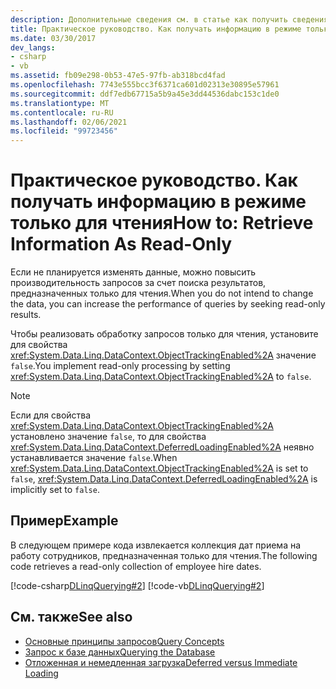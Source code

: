 ```yaml
---
description: Дополнительные сведения см. в статье как получить сведения в виде Read-Only
title: Практическое руководство. Как получать информацию в режиме только для чтения
ms.date: 03/30/2017
dev_langs:
- csharp
- vb
ms.assetid: fb09e298-0b53-47e5-97fb-ab318bcd4fad
ms.openlocfilehash: 7743e555bcc3f6371ca601d02313e30895e57961
ms.sourcegitcommit: ddf7edb67715a5b9a45e3dd44536dabc153c1de0
ms.translationtype: MT
ms.contentlocale: ru-RU
ms.lasthandoff: 02/06/2021
ms.locfileid: "99723456"
---
```

# <a name="how-to-retrieve-information-as-read-only"></a><span data-ttu-id="18a06-103">Практическое руководство. Как получать информацию в режиме только для чтения</span><span class="sxs-lookup"><span data-stu-id="18a06-103">How to: Retrieve Information As Read-Only</span></span>

<span data-ttu-id="18a06-104">Если не планируется изменять данные, можно повысить производительность запросов за счет поиска результатов, предназначенных только для чтения.</span><span class="sxs-lookup"><span data-stu-id="18a06-104">When you do not intend to change the data, you can increase the performance of queries by seeking read-only results.</span></span>  
  
 <span data-ttu-id="18a06-105">Чтобы реализовать обработку запросов только для чтения, установите для свойства <xref:System.Data.Linq.DataContext.ObjectTrackingEnabled%2A> значение `false`.</span><span class="sxs-lookup"><span data-stu-id="18a06-105">You implement read-only processing by setting <xref:System.Data.Linq.DataContext.ObjectTrackingEnabled%2A> to `false`.</span></span>  
  
> [!NOTE]
> <span data-ttu-id="18a06-106">Если для свойства <xref:System.Data.Linq.DataContext.ObjectTrackingEnabled%2A> установлено значение `false`, то для свойства <xref:System.Data.Linq.DataContext.DeferredLoadingEnabled%2A> неявно устанавливается значение `false`.</span><span class="sxs-lookup"><span data-stu-id="18a06-106">When <xref:System.Data.Linq.DataContext.ObjectTrackingEnabled%2A> is set to `false`, <xref:System.Data.Linq.DataContext.DeferredLoadingEnabled%2A> is implicitly set to `false`.</span></span>  
  
## <a name="example"></a><span data-ttu-id="18a06-107">Пример</span><span class="sxs-lookup"><span data-stu-id="18a06-107">Example</span></span>  

 <span data-ttu-id="18a06-108">В следующем примере кода извлекается коллекция дат приема на работу сотрудников, предназначенная только для чтения.</span><span class="sxs-lookup"><span data-stu-id="18a06-108">The following code retrieves a read-only collection of employee hire dates.</span></span>  
  
 [!code-csharp[DLinqQuerying#2](../../../../../../samples/snippets/csharp/VS_Snippets_Data/DLinqQuerying/cs/Program.cs#2)]
 [!code-vb[DLinqQuerying#2](../../../../../../samples/snippets/visualbasic/VS_Snippets_Data/DLinqQuerying/vb/Module1.vb#2)]  
  
## <a name="see-also"></a><span data-ttu-id="18a06-109">См. также</span><span class="sxs-lookup"><span data-stu-id="18a06-109">See also</span></span>

- [<span data-ttu-id="18a06-110">Основные принципы запросов</span><span class="sxs-lookup"><span data-stu-id="18a06-110">Query Concepts</span></span>](query-concepts.md)
- [<span data-ttu-id="18a06-111">Запрос к базе данных</span><span class="sxs-lookup"><span data-stu-id="18a06-111">Querying the Database</span></span>](querying-the-database.md)
- [<span data-ttu-id="18a06-112">Отложенная и немедленная загрузка</span><span class="sxs-lookup"><span data-stu-id="18a06-112">Deferred versus Immediate Loading</span></span>](deferred-versus-immediate-loading.md)
